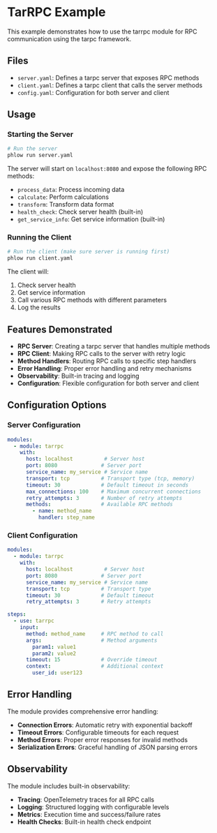 # TarRPC Example

This example demonstrates how to use the tarrpc module for RPC communication using the tarpc framework.

## Files

- `server.yaml`: Defines a tarpc server that exposes RPC methods
- `client.yaml`: Defines a tarpc client that calls the server methods
- `config.yaml`: Configuration for both server and client

## Usage

### Starting the Server

```bash
# Run the server
phlow run server.yaml
```

The server will start on `localhost:8080` and expose the following RPC methods:
- `process_data`: Process incoming data
- `calculate`: Perform calculations
- `transform`: Transform data format
- `health_check`: Check server health (built-in)
- `get_service_info`: Get service information (built-in)

### Running the Client

```bash
# Run the client (make sure server is running first)
phlow run client.yaml
```

The client will:
1. Check server health
2. Get service information
3. Call various RPC methods with different parameters
4. Log the results

## Features Demonstrated

- **RPC Server**: Creating a tarpc server that handles multiple methods
- **RPC Client**: Making RPC calls to the server with retry logic
- **Method Handlers**: Routing RPC calls to specific step handlers
- **Error Handling**: Proper error handling and retry mechanisms
- **Observability**: Built-in tracing and logging
- **Configuration**: Flexible configuration for both server and client

## Configuration Options

### Server Configuration

```yaml
modules:
  - module: tarrpc
    with:
      host: localhost          # Server host
      port: 8080              # Server port
      service_name: my_service # Service name
      transport: tcp          # Transport type (tcp, memory)
      timeout: 30             # Default timeout in seconds
      max_connections: 100    # Maximum concurrent connections
      retry_attempts: 3       # Number of retry attempts
      methods:                # Available RPC methods
        - name: method_name
          handler: step_name
```

### Client Configuration

```yaml
modules:
  - module: tarrpc
    with:
      host: localhost          # Server host
      port: 8080              # Server port
      service_name: my_service # Service name
      transport: tcp          # Transport type
      timeout: 30             # Default timeout
      retry_attempts: 3       # Retry attempts

steps:
  - use: tarrpc
    input:
      method: method_name     # RPC method to call
      args:                   # Method arguments
        param1: value1
        param2: value2
      timeout: 15             # Override timeout
      context:                # Additional context
        user_id: user123
```

## Error Handling

The module provides comprehensive error handling:

- **Connection Errors**: Automatic retry with exponential backoff
- **Timeout Errors**: Configurable timeouts for each request
- **Method Errors**: Proper error responses for invalid methods
- **Serialization Errors**: Graceful handling of JSON parsing errors

## Observability

The module includes built-in observability:

- **Tracing**: OpenTelemetry traces for all RPC calls
- **Logging**: Structured logging with configurable levels
- **Metrics**: Execution time and success/failure rates
- **Health Checks**: Built-in health check endpoint
